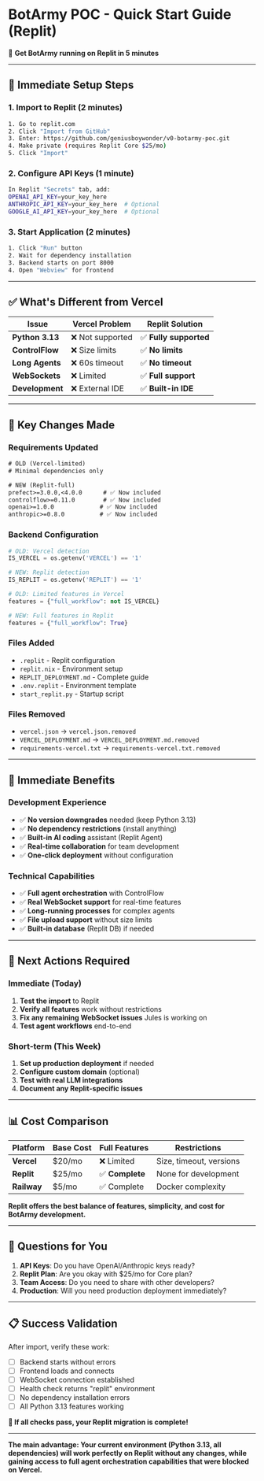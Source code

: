 # BotArmy POC - Quick Start Guide (Replit)

🤖 **Get BotArmy running on Replit in 5 minutes**

---

## 🚀 **Immediate Setup Steps**

### **1. Import to Replit (2 minutes)**
```bash
1. Go to replit.com
2. Click "Import from GitHub"
3. Enter: https://github.com/geniusboywonder/v0-botarmy-poc.git
4. Make private (requires Replit Core $25/mo)
5. Click "Import"
```

### **2. Configure API Keys (1 minute)**
```bash
In Replit "Secrets" tab, add:
OPENAI_API_KEY=your_key_here
ANTHROPIC_API_KEY=your_key_here  # Optional
GOOGLE_AI_API_KEY=your_key_here  # Optional
```

### **3. Start Application (2 minutes)**
```bash
1. Click "Run" button
2. Wait for dependency installation
3. Backend starts on port 8000
4. Open "Webview" for frontend
```

---

## ✅ **What's Different from Vercel**

| Issue | Vercel Problem | Replit Solution |
|-------|----------------|-----------------|
| **Python 3.13** | ❌ Not supported | ✅ **Fully supported** |
| **ControlFlow** | ❌ Size limits | ✅ **No limits** |
| **Long Agents** | ❌ 60s timeout | ✅ **No timeout** |
| **WebSockets** | ❌ Limited | ✅ **Full support** |
| **Development** | ❌ External IDE | ✅ **Built-in IDE** |

---

## 🔧 **Key Changes Made**

### **Requirements Updated**
```txt
# OLD (Vercel-limited)
# Minimal dependencies only

# NEW (Replit-full)
prefect>=3.0.0,<4.0.0      # ✅ Now included
controlflow>=0.11.0        # ✅ Now included  
openai>=1.0.0             # ✅ Now included
anthropic>=0.8.0          # ✅ Now included
```

### **Backend Configuration**
```python
# OLD: Vercel detection
IS_VERCEL = os.getenv('VERCEL') == '1'

# NEW: Replit detection  
IS_REPLIT = os.getenv('REPLIT') == '1'

# OLD: Limited features in Vercel
features = {"full_workflow": not IS_VERCEL}

# NEW: Full features in Replit
features = {"full_workflow": True}
```

### **Files Added**
- `.replit` - Replit configuration
- `replit.nix` - Environment setup  
- `REPLIT_DEPLOYMENT.md` - Complete guide
- `.env.replit` - Environment template
- `start_replit.py` - Startup script

### **Files Removed**
- `vercel.json` → `vercel.json.removed`
- `VERCEL_DEPLOYMENT.md` → `VERCEL_DEPLOYMENT.md.removed`
- `requirements-vercel.txt` → `requirements-vercel.txt.removed`

---

## 🎯 **Immediate Benefits**

### **Development Experience**
- ✅ **No version downgrades** needed (keep Python 3.13)
- ✅ **No dependency restrictions** (install anything)
- ✅ **Built-in AI coding** assistant (Replit Agent)
- ✅ **Real-time collaboration** for team development
- ✅ **One-click deployment** without configuration

### **Technical Capabilities**
- ✅ **Full agent orchestration** with ControlFlow
- ✅ **Real WebSocket support** for real-time features
- ✅ **Long-running processes** for complex agents
- ✅ **File upload support** without size limits
- ✅ **Built-in database** (Replit DB) if needed

---

## 🚨 **Next Actions Required**

### **Immediate (Today)**
1. **Test the import** to Replit
2. **Verify all features** work without restrictions
3. **Fix any remaining WebSocket issues** Jules is working on
4. **Test agent workflows** end-to-end

### **Short-term (This Week)**
1. **Set up production deployment** if needed
2. **Configure custom domain** (optional)
3. **Test with real LLM integrations**
4. **Document any Replit-specific issues**

---

## 📊 **Cost Comparison**

| Platform | **Base Cost** | **Full Features** | **Restrictions** |
|----------|---------------|-------------------|------------------|
| **Vercel** | $20/mo | ❌ Limited | Size, timeout, versions |
| **Replit** | $25/mo | ✅ **Complete** | None for development |
| **Railway** | $5/mo | ✅ Complete | Docker complexity |

**Replit offers the best balance of features, simplicity, and cost for BotArmy development.**

---

## 🤔 **Questions for You**

1. **API Keys**: Do you have OpenAI/Anthropic keys ready?
2. **Replit Plan**: Are you okay with $25/mo for Core plan?
3. **Team Access**: Do you need to share with other developers?
4. **Production**: Will you need production deployment immediately?

---

## 📋 **Success Validation**

After import, verify these work:
- [ ] Backend starts without errors
- [ ] Frontend loads and connects
- [ ] WebSocket connection established  
- [ ] Health check returns "replit" environment
- [ ] No dependency installation errors
- [ ] All Python 3.13 features working

**🎉 If all checks pass, your Replit migration is complete!**

---

**The main advantage: Your current environment (Python 3.13, all dependencies) will work perfectly on Replit without any changes, while gaining access to full agent orchestration capabilities that were blocked on Vercel.**